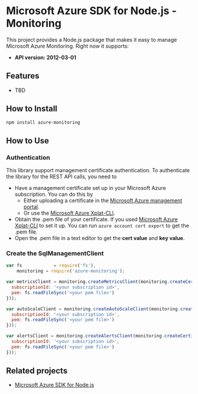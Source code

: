 # Microsoft Azure SDK for Node.js - Monitoring

This project provides a Node.js package that makes it easy to manage Microsoft Azure Monitoring. Right now it supports:
- **API version: 2012-03-01**

## Features

- TBD

## How to Install

```bash
npm install azure-monitoring
```

## How to Use

### Authentication

This library support management certificate authentication. To authenticate the library for the REST API calls, you need to
* Have a management certificate set up in your Microsoft Azure subscription. You can do this by
  * Either uploading a certificate in the [Microsoft Azure management portal](https://manage.windowsazure.com).
  * Or use the [Microsoft Azure Xplat-CLI](https://github.com/Azure/azure-xplat-cli).
* Obtain the .pem file of your certificate. If you used [Microsoft Azure Xplat-CLI](https://github.com/Azure/azure-xplat-cli) to set it up. You can run ``azure account cert export`` to get the .pem file.
* Open the .pem file in a text editor to get the **cert value** and **key value**.

### Create the SqlManagementClient

```javascript
var fs            = require('fs'),
    monitoring = require('azure-monitoring');

var metricsClient = monitoring.createMetricsClient(monitoring.createCertificateCloudCredentials({
  subscriptionId: '<your subscription id>',
  pem: fs.readFileSync('<your pem file>')
}));

var autoScaleClient = monitoring.createAutoScaleClient(monitoring.createCertificateCloudCredentials({
  subscriptionId: '<your subscription id>',
  pem: fs.readFileSync('<your pem file>')
}));

var alertsClient = monitoring.createAlertsClient(monitoring.createCertificateCloudCredentials({
  subscriptionId: '<your subscription id>',
  pem: fs.readFileSync('<your pem file>')
}));
```

## Related projects

- [Microsoft Azure SDK for Node.js](https://github.com/WindowsAzure/azure-sdk-for-node)
